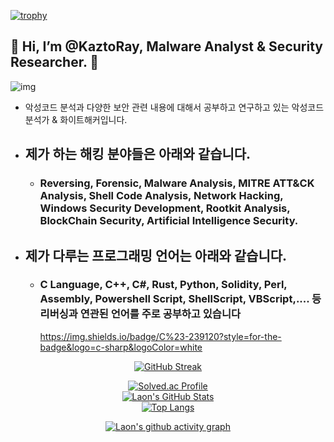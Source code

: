 [![trophy](https://github-profile-trophy.vercel.app/?username=KaztoRay&theme=algolia&column=10)](https://github.com/Luon/)

## 💫 Hi, I’m @KaztoRay, Malware Analyst & Security Researcher. 💫
![img](https://github.com/user-attachments/assets/c4acc5f3-f770-4d9a-9079-7f6ee0eebc35)
- 악성코드 분석과 다양한 보안 관련 내용에 대해서 공부하고 연구하고 있는 악성코드 분석가 & 화이트해커입니다.

- ## 제가 하는 해킹 분야들은 아래와 같습니다.

  - ### Reversing, Forensic, Malware Analysis, MITRE ATT&CK Analysis, Shell Code Analysis, Network Hacking, Windows Security Development, Rootkit Analysis, BlockChain Security, Artificial Intelligence Security.
 
- ## 제가 다루는 프로그래밍 언어는 아래와 같습니다.
  - ### C Language, C++, C#, Rust, Python, Solidity, Perl, Assembly, Powershell Script, ShellScript, VBScript,.... 등 리버싱과 연관된 언어를 주로 공부하고 있습니다
    https://img.shields.io/badge/C%23-239120?style=for-the-badge&logo=c-sharp&logoColor=white

<div align = "center">

[![GitHub Streak](https://github-readme-streak-stats.herokuapp.com/?user=KaztoRay&theme=holi-theme)](https://git.io/streak-stats)

[![Solved.ac Profile](http://mazassumnida.wtf/api/v2/generate_badge?boj=dsph9245)](https://solved.ac/dsph9245) <br/>
[![Laon's GitHub Stats](https://github-readme-stats.vercel.app/api?username=KaztoRay&hide=contribs,prs&show_icons=true&theme=ambient_gradient)](https://github.com/anuraghazra/github-readme-stats)
<br>
[![Top Langs](https://github-readme-stats.vercel.app/api/top-langs/?username=KaztoRay&langs_count=10&hide=contribs,prs&show_icons=true&theme=ambient_gradient)](https://github.com/anuraghazra/github-readme-stats)

[![Laon's github activity graph](https://github-readme-activity-graph.vercel.app/graph?username=KaztoRay&theme=react-dark&border=true)](https://github.com/ashutosh00710/github-readme-activity-graph)

</div>
 
